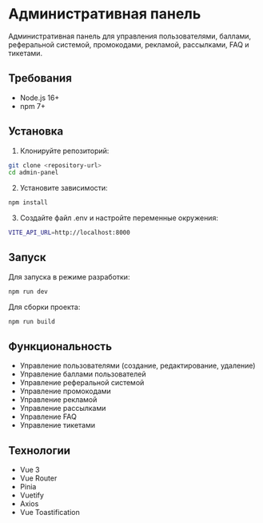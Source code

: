 # Административная панель

Административная панель для управления пользователями, баллами, реферальной системой, промокодами, рекламой, рассылками, FAQ и тикетами.

## Требования

- Node.js 16+
- npm 7+

## Установка

1. Клонируйте репозиторий:
```bash
git clone <repository-url>
cd admin-panel
```

2. Установите зависимости:
```bash
npm install
```

3. Создайте файл .env и настройте переменные окружения:
```bash
VITE_API_URL=http://localhost:8000
```

## Запуск

Для запуска в режиме разработки:
```bash
npm run dev
```

Для сборки проекта:
```bash
npm run build
```

## Функциональность

- Управление пользователями (создание, редактирование, удаление)
- Управление баллами пользователей
- Управление реферальной системой
- Управление промокодами
- Управление рекламой
- Управление рассылками
- Управление FAQ
- Управление тикетами

## Технологии

- Vue 3
- Vue Router
- Pinia
- Vuetify
- Axios
- Vue Toastification

